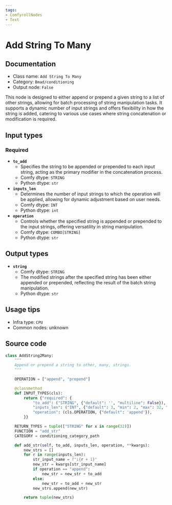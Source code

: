 ```yaml
---
tags:
- ComfyrollNodes
- Text
---
```


# Add String To Many
## Documentation
- Class name: `Add String To Many`
- Category: `Bmad/conditioning`
- Output node: `False`

This node is designed to either append or prepend a given string to a list of other strings, allowing for batch processing of string manipulation tasks. It supports a dynamic number of input strings and offers flexibility in how the string is added, catering to various use cases where string concatenation or modification is required.
## Input types
### Required
- **`to_add`**
    - Specifies the string to be appended or prepended to each input string, acting as the primary modifier in the concatenation process.
    - Comfy dtype: `STRING`
    - Python dtype: `str`
- **`inputs_len`**
    - Determines the number of input strings to which the operation will be applied, allowing for dynamic adjustment based on user needs.
    - Comfy dtype: `INT`
    - Python dtype: `int`
- **`operation`**
    - Controls whether the specified string is appended or prepended to the input strings, offering versatility in string manipulation.
    - Comfy dtype: `COMBO[STRING]`
    - Python dtype: `str`
## Output types
- **`string`**
    - Comfy dtype: `STRING`
    - The modified strings after the specified string has been either appended or prepended, reflecting the result of the batch string manipulation.
    - Python dtype: `str`
## Usage tips
- Infra type: `CPU`
- Common nodes: unknown


## Source code
```python
class AddString2Many:
    """
    Append or prepend a string to other, many, strings.
    """

    OPERATION = ["append", "prepend"]

    @classmethod
    def INPUT_TYPES(cls):
        return {"required": {
            "to_add": ("STRING", {"default": '', "multiline": False}),
            "inputs_len": ("INT", {"default": 3, "min": 2, "max": 32, "step": 1}),
            "operation": (cls.OPERATION, {"default": 'append'}),
        }}

    RETURN_TYPES = tuple(["STRING" for x in range(32)])
    FUNCTION = "add_str"
    CATEGORY = conditioning_category_path

    def add_str(self, to_add, inputs_len, operation, **kwargs):
        new_strs = []
        for r in range(inputs_len):
            str_input_name = f"i{r + 1}"
            new_str = kwargs[str_input_name]
            if operation == "append":
                new_str = new_str + to_add
            else:
                new_str = to_add + new_str
            new_strs.append(new_str)

        return tuple(new_strs)

```
